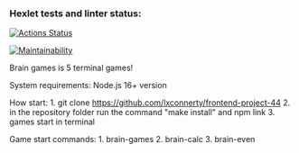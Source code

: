 ### Hexlet tests and linter status:
[![Actions Status](https://github.com/lxconnerty/frontend-project-44/workflows/hexlet-check/badge.svg)](https://github.com/lxconnerty/frontend-project-44/actions)

[![Maintainability](https://api.codeclimate.com/v1/badges/d30e363d21b0264a73f8/maintainability)](https://codeclimate.com/github/lxconnerty/frontend-project-44/maintainability)

Brain games is 5 terminal games!


System requirements:
    Node.js 16+ version


How start:
    1. git clone https://github.com/lxconnerty/frontend-project-44
    2. in the repository folder run the command "make install" and npm link
    3. games start in terminal


Game start commands:
    1. brain-games
    2. brain-calc
    3. brain-even


